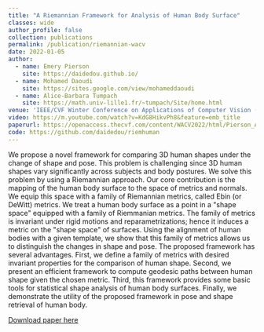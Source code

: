 ```yaml
---
title: "A Riemannian Framework for Analysis of Human Body Surface"
classes: wide
author_profile: false
collection: publications
permalink: /publication/riemannian-wacv
date: 2022-01-05
author: 
  - name: Emery Pierson
    site: https://daidedou.github.io/
  - name: Mohamed Daoudi
    site: https://sites.google.com/view/mohameddaoudi
  - name: Alice-Barbara Tumpach 
    site: https://math.univ-lille1.fr/~tumpach/Site/home.html
venue: 'IEEE/CVF Winter Conference on Applications of Computer Vision (WACV)'
video: https://m.youtube.com/watch?v=KdG8HikvPh8&feature=emb_title
paperurl: https://openaccess.thecvf.com/content/WACV2022/html/Pierson_A_Riemannian_Framework_for_Analysis_of_Human_Body_Surface_WACV_2022_paper.html
code: https://github.com/daidedou/riemhuman
---
```


We propose a novel framework for comparing 3D human shapes under the change of shape and pose. This problem is challenging since 3D human shapes vary significantly across subjects and body postures. We solve this problem by using a Riemannian approach. Our core contribution is the mapping of the human body surface to the space of metrics and normals. We equip this space with a family of Riemannian metrics, called Ebin (or DeWitt) metrics. We treat a human body surface as a point in a "shape space" equipped with a family of Riemmanian metrics. The family of metrics is invariant under rigid motions and reparametrizations; hence it induces a metric on the "shape space" of surfaces. Using the alignment of human bodies with a given template, we show that this family of metrics allows us to distinguish the changes in shape and pose. The proposed framework has several advantages. First, we define a family of metrics with desired invariant properties for the comparison of human shape. Second, we present an efficient framework to compute geodesic paths between human shape given the chosen metric. Third, this framework provides some basic tools for statistical shape analysis of human body surfaces. Finally, we demonstrate the utility of the proposed framework in pose and shape retrieval of human body. 

[Download paper here](https://openaccess.thecvf.com/content/WACV2022/html/Pierson_A_Riemannian_Framework_for_Analysis_of_Human_Body_Surface_WACV_2022_paper.html)
